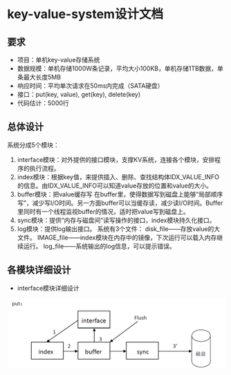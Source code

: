 # key-value-system设计文档
## 要求

- 项目：单机key-value存储系统
- 数据规模：单机存储1000W条记录，平均大小100KB，单机存储1TB数据，单条最大长度5MB
- 响应时间：平均单次请求在50ms内完成（SATA硬盘） 
-  接口：put(key, value), get(key), delete(key) 
- 代码估计：5000行

## 总体设计

系统分成5个模块：
1. interface模块：对外提供的接口模块，支撑KV系统，连接各个模块，安排程序的执行流程。
2. index模块：根据key值，来提供插入、删除、查找结构体IDX_VALUE_INFO的信息。由IDX_VALUE_INFO可以知道value存放的位置和value的大小。
3. buffer模块：把value缓存写 在buffer里，使得数据写到磁盘上能够“局部顺序写”，减少写I/O时间。另一方面buffer可以当缓存读，减少读I/O时间。Buffer里同时有一个线程监视buffer的情况，适时把value写到磁盘上。
4. sync模块：提供“内存与磁盘间”读写操作的接口，index模块持久化接口。
5. log模块：提供log输出接口。
系统有3个文件： disk_file——存放value的大文件。 IMAGE_file——index模块在内存中的镜像，下次运行可以载入内存继续运行。 log_file——系统输出的log信息，可以提示错误。

## 各模块详细设计
- interface模块详细设计

![put](./image/desgin_put.png)